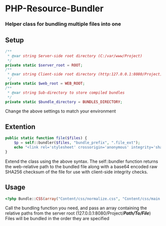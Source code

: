 # PHP-Resource-Bundler
### Helper class for bundling multiple files into one

## Setup

```php
/**
 * @var string Server-side root directory (C:/var/www/Project)
 */
private static $server_root = ROOT;
/**
 * @var string Client-side root directory (http:127.0.0.1:8080/Project)
 */
private static $web_root = WEB_ROOT;
/**
 * @var string Sub-directory to store compiled bundles
 */
private static $bundle_directory = BUNDLES_DIRECTORY;
```

Change the above settings to match your environment

## Extention

```php
public static function file($files) {
    $p = self::bundler($files, "bundle_prefix", ".file_ext");
    echo "<link rel='stylesheet' crossorigin='anonymous' integrity='sha256-$p[SHA256]' href='$p[SRC]'>";
}
```

Extend the class using the above syntax. The self::bundler function returns the web-relative path to the bundled file along with a base64 encoded raw SHA256 checksum of the file for use with client-side integrity checks.

## Usage

```php
<?php Bundle::CSS(array("Content/css/normalize.css", "Content/css/main.css")); ?>
```
Call the bundling function you need, and pass an array containing the relative paths from the server root (127.0.0.1:8080/Project/**_Path/To/File_**)
Files will be bundled in the order they are specified
